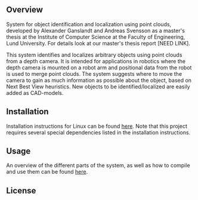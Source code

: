 ## Overview
System for object identification and localization using point clouds, developed by Alexander Ganslandt and Andreas Svensson as a master's thesis at the Institute of Computer Science at the Faculty of Engineering, Lund University. For details look at our master's thesis report [NEED LINK]. 

This system identifies and localizes arbitrary objects using point clouds from a depth camera. It is intended for applications in robotics where the depth camera is mounted on a robot arm and positional data from the robot is used to merge point clouds. The system suggests where to move the camera to gain as much information as possible about the object, based on Next Best View heuristics. New objects to be identified/localized are easily added as CAD-models.

## Installation
Installation instructions for Linux can be found [here](https://github.com/Laxen/object_identification_localization/blob/master/docs/installation.md). Note that this project requires several special dependencies listed in the installation instructions.

## Usage
An overview of the different parts of the system, as well as how to compile and use them can be found [here](https://github.com/Laxen/object_identification_localization/blob/master/docs/README.md).

## License
